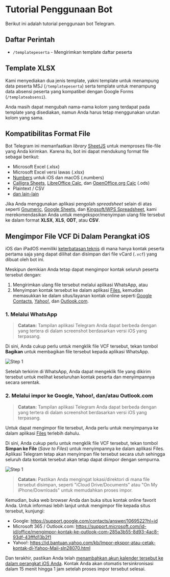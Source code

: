 # Tutorial Penggunaan Bot
Berikut ini adalah tutorial penggunaan bot Telegram.

## Daftar Perintah
+ `/templatepeserta` - Mengirimkan template daftar peserta

## Template XLSX
Kami menyediakan dua jenis template, yakni template untuk menampung data peserta MSJ (`/templatepeserta`) serta template untuk menampung data absensi peserta yang kompatibel dengan Google Forms (`/templateabsensi`).

Anda masih dapat mengubah nama-nama kolom yang terdapat pada template yang disediakan, namun Anda harus tetap menggunakan urutan kolom yang sama.

## Kompatibilitas Format File
Bot Telegram ini memanfaatkan *library* [SheetJS](https://sheetjs.com) untuk memproses file-file yang Anda kirimkan. Karena itu, bot ini dapat mendukung format file sebagai berikut:

+ Microsoft Excel (.xlsx)
+ Microsoft Excel versi lawas (.xlsx)
+ [Numbers](https://www.apple.com/numbers/) untuk iOS dan macOS (.numbers)
+ [Calligra Sheets](https://calligra.org/sheets/index.html), [LibreOffice Calc](https://www.libreoffice.org/discover/calc/), dan [OpenOffice.org Calc](https://www.openoffice.org/product/calc.html) (.ods)
+ Plaintext / CSV
+ [dan lain-lain](https://docs.sheetjs.com/docs/miscellany/formats/)

Jika Anda menggunakan aplikasi pengolah *spreadsheet* selain di atas seperti [Gnumeric](https://gnumeric.org), [Google Sheets](https://www.google.com/sheets/about/), dan [Kingsoft/WPS Spreadsheet](https://www.wps.com/en-US/office/spreadsheet/), kami merekomendasikan Anda untuk mengekspor/menyimpan ulang file tersebut ke dalam format **XLSX**, **XLS**, **ODT**, atau **CSV**.

## Mengimpor File VCF Di Dalam Perangkat iOS

iOS dan iPadOS memiliki [keterbatasan teknis](https://stackoverflow.com/questions/73935114/batch-import-contact-to-ios-within-a-single-file-e-g-vcard) di mana hanya kontak peserta pertama saja yang dapat dilihat dan disimpan dari file vCard (`.vcf`) yang dibuat oleh bot ini.

Meskipun demikian Anda tetap dapat mengimpor kontak seluruh peserta tersebut dengan:

1. Mengirimkan ulang file tersebut melalui aplikasi WhatsApp, atau
2. Menyimpan kontak tersebut ke dalam aplikasi [Files](https://support.apple.com/id-id/HT206481), kemudian memasukkan ke dalam situs/layanan kontak online seperti [Google Contacts](https://support.google.com/contacts/answer/1069522?hl=id), [Yahoo!](https://id.bantuan.yahoo.com/kb/Impor-ekspor-atau-cetak-kontak-di-Yahoo-Mail-sln28070.html), dan [Outlook.com](https://support.microsoft.com/id-id/office/mengimpor-kontak-ke-outlook-com-285a3b55-8d93-4ac8-93df-43fffd13b2f1).

### 1. Melalui WhatsApp

> **Catatan:** Tampilan aplikasi Telegram Anda dapat berbeda dengan yang tertera di dalam screenshot berdasarkan versi iOS yang terpasang.

Di sini, Anda cukup perlu untuk mengklik file VCF tersebut, tekan tombol <i class="bi bi-box-arrow-up" aria-hidden="true"></i> **Bagikan** untuk membagikan file tersebut kepada aplikasi WhatsApp.

![Step 1](https://user-images.githubusercontent.com/17312341/193580926-41094498-767b-4ac1-be55-1be90e6ce117.png)

Setelah terkirim di WhatsApp, Anda dapat mengeklik file yang dikirim tersebut untuk melihat keseluruhan kontak peserta dan menyimpannya secara serentak.

### 2. Melalui impor ke Google, Yahoo!, dan/atau Outlook.com

> **Catatan:** Tampilan aplikasi Telegram Anda dapat berbeda dengan yang tertera di dalam screenshot berdasarkan versi iOS yang terpasang.

Untuk dapat mengimpor file tersebut, Anda perlu untuk menyimpanya ke dalam aplikasi [Files](https://support.apple.com/id-id/HT206481) terlebih dahulu.

Di sini, Anda cukup perlu untuk mengklik file VCF tersebut, tekan tombol <i class="bi bi-folder2" aria-hidden="true"></i> **Simpan ke File** (*Save to Files*) untuk menyimpannya ke dalam aplikasi Files. Aplikasi Telegram tetap akan menyimpan file tersebut secara utuh sehingga seluruh data kontak tersebut akan tetap dapat diimpor dengan sempurna.

![Step 1](https://user-images.githubusercontent.com/17312341/193580926-41094498-767b-4ac1-be55-1be90e6ce117.png)

> **Catatan:** Pastikan Anda mengingat lokasi/direktori di mana file tersebut disimpan, seperti "iCloud Drive/Documents" atau "On My iPhone/Downloads" untuk memudahkan proses impor.

Kemudian, buka web browser Anda dan buka situs kontak online favorit Anda. Untuk informasi lebih lanjut untuk mengimpor file kepada situs tersebut, kunjungi:

+ Google: https://support.google.com/contacts/answer/1069522?hl=id
+ Microsoft 365 / Outlook.com: https://support.microsoft.com/id-id/office/mengimpor-kontak-ke-outlook-com-285a3b55-8d93-4ac8-93df-43fffd13b2f1
+ Yahoo!: https://id.bantuan.yahoo.com/kb/Impor-ekspor-atau-cetak-kontak-di-Yahoo-Mail-sln28070.html

Dan terakhir, pastikan Anda telah [menambahkan akun kalender tersebut ke dalam perangkat iOS Anda](https://support.apple.com/id-id/guide/iphone/ipha0d932e96/ios). Kontak Anda akan otomatis tersinkronisasi dalam 15 menit hingga 1 jam setelah proses impor tersebut selesai.
